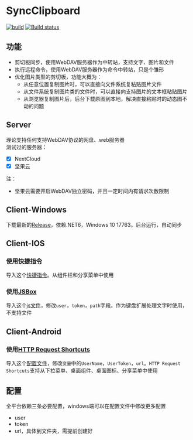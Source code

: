 # SyncClipboard
[![build](https://github.com/Jeric-X/SyncClipboard/actions/workflows/build.yml/badge.svg)](https://github.com/Jeric-X/SyncClipboard/actions/workflows/build.yml)
[![Build status](https://ci.appveyor.com/api/projects/status/4hm1au4xaikj96tr?svg=true)](https://ci.appveyor.com/project/Jeric-X/syncclipboard)

## 功能

- 剪切板同步，使用WebDAV服务器作为中转站，支持文字、图片和文件  
- 执行远程命令，使用WebDAV服务器作为命令中转站，只是个雏形
- 优化图片类型的剪切板，功能大概为：
  - 从任意位置复制图片时，可以直接向文件系统复粘贴图片文件
  - 从文件系统复制图片类的文件时，可以直接向支持图片的文本框粘贴图片
  - 从浏览器复制图片后，后台下载原图到本地，解决直接粘贴时的动态图不动的问题

## Server

理论支持任何支持WebDAV协议的网盘、web服务器  
测试过的服务器：   
- [x] NextCloud  
- [x] 坚果云  

注：
- 坚果云需要开启WebDAV独立密码，并且一定时间内有请求次数限制

## Client-Windows  
下载最新的[Release](https://github.com/Jeric-X/SyncClipboard/releases/)，依赖.NET6，Windows 10 17763。后台运行，自动同步

## Client-IOS 
### 使用[快捷指令](https://apps.apple.com/cn/app/%E5%BF%AB%E6%8D%B7%E6%8C%87%E4%BB%A4/id1462947752)  

导入这个[快捷指令](https://www.icloud.com/shortcuts/229cd7657ce544daafc7ece882405b36)。从组件栏和分享菜单中使用

### 使用[JSBox](https://apps.apple.com/cn/app/jsbox-%E5%AD%A6%E4%B9%A0%E5%86%99%E4%BB%A3%E7%A0%81/id1312014438)
导入这个[js文件](/script/Clipboard.js)，修改`user`，`token`，`path`字段。作为键盘扩展处理文字时使用，不支持文件

## Client-Android
### 使用[HTTP Request Shortcuts](https://play.google.com/store/apps/details?id=ch.rmy.android.http_shortcuts)
导入这个[配置文件](/script/shortcuts.zip)，修改`变量`中的`UserName`，`UserToken`，`url`。`HTTP Request Shortcuts`支持从下拉菜单、桌面组件、桌面图标、分享菜单中使用

## 配置

全平台依赖三条必要配置，windows端可以在配置文件中修改更多配置
- user
- token
- url，具体到文件夹，需提前创建好